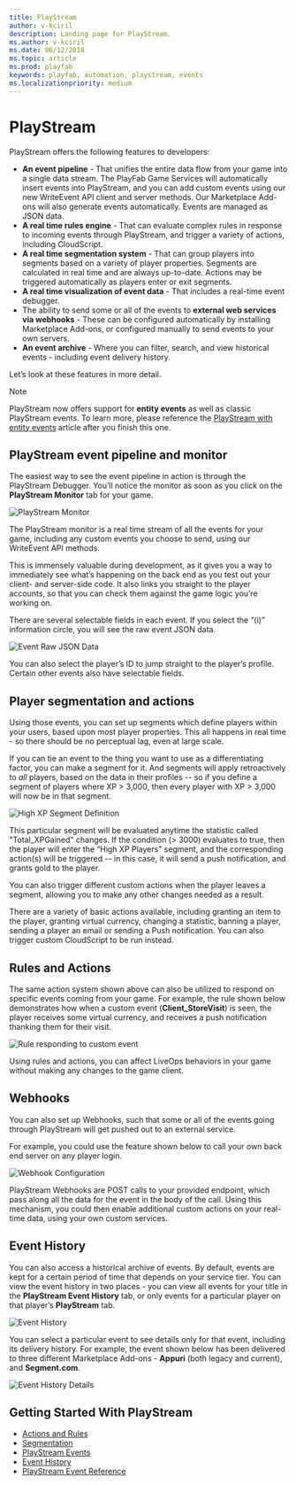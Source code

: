```yaml
---
title: PlayStream
author: v-kciril
description: Landing page for PlayStream.
ms.author: v-kciril
ms.date: 06/12/2018
ms.topic: article
ms.prod: playfab
keywords: playfab, automation, playstream, events
ms.localizationpriority: medium
---
```


# PlayStream

PlayStream offers the following features to developers:

- **An event pipeline** - That unifies the entire data flow from your game into a single data stream. The PlayFab Game Services will automatically insert events into PlayStream, and you can add custom events using our new WriteEvent API client and server methods. Our Marketplace Add-ons will also generate events automatically. Events are managed as JSON data.
- **A real time rules engine** - That can evaluate complex rules in response to incoming events through PlayStream, and trigger a variety of actions, including CloudScript.
- **A real time segmentation system** - That can group players into segments based on a variety of player properties. Segments are calculated in real time and are always up-to-date. Actions may be triggered automatically as players enter or exit segments.
- **A real time visualization of event data** - That includes a real-time event debugger.
- The ability to send some or all of the events to **external web services via webhooks** - These can be configured automatically by installing Marketplace Add-ons, or configured manually to send events to your own servers.
- **An event archive** - Where you can filter, search, and view historical events - including event delivery history.

Let’s look at these features in more detail.

> [!NOTE]
> PlayStream now offers support for **entity events** as well as classic PlayStream events. To learn more, please reference the [PlayStream with entity events](https://docs.microsoft.com/en-us/gaming/playfab/features/automation/playstream-events/playstream-with-entity-events/) article after you finish this one.

## PlayStream event pipeline and monitor

The easiest way to see the event pipeline in action is through the PlayStream Debugger. You’ll notice the monitor as soon as you click on the **PlayStream Monitor** tab for your game.

![PlayStream Monitor](media/playstream-monitor.png)

The PlayStream monitor is a real time stream of all the events for your game, including any custom events you choose to send, using our WriteEvent API methods.

This is immensely valuable during development, as it gives you a way to immediately see what’s happening on the back end as you test out your client- and server-side code. It also links you straight to the player accounts, so that you can check them against the game logic you’re working on.

There are several selectable fields in each event. If you select the “(i)” information circle, you will see the raw event JSON data.

![Event Raw JSON Data](media/playstream-event-rawjson.png)

You can also select the player’s ID to jump straight to the player’s profile. Certain other events also have selectable fields.

## Player segmentation and actions

Using those events, you can set up segments which define players within your users, based upon most player properties. This all happens in real time - so there should be no perceptual lag, even at large scale.

If you can tie an event to the thing you want to use as a differentiating factor, you can make a segment for it. And segments will apply retroactively to *all* players, based on the data in their profiles -- so if you define a segment of players where XP > 3,000, then every player with XP > 3,000 will now be in that segment.

![High XP Segment Definition](media/playstream-segment-highxp.png)

This particular segment will be evaluated anytime the statistic called "Total_XPGained" changes. If the condition (> 3000) evaluates to true, then the player will enter the “High XP Players" segment, and the corresponding action(s) will be triggered -- in this case, it will send a push notification, and grants gold to the player.

You can also trigger different custom actions when the player leaves a segment, allowing you to make any other changes needed as a result.

There are a variety of basic actions available, including granting an item to the player, granting virtual currency, changing a statistic, banning a player, sending a player an email or sending a Push notification. You can also trigger custom CloudScript to be run instead.

## Rules and Actions

The same action system shown above can also be utilized to respond on specific events coming from your game. For example, the rule shown below demonstrates how when a custom event (**Client_StoreVisit**) is seen, the player receives some virtual currency, and receives a push notification thanking them for their visit.

![Rule responding to custom event](media/playstream-rule.png)

Using rules and actions, you can affect LiveOps behaviors in your game without making any changes to the game client.

## Webhooks

You can also set up Webhooks, such that some or all of the events going through PlayStream will get pushed out to an external service.

For example, you could use the feature shown below to call your own back end server on any player login.

![Webhook Configuration](media/playstream-webhook.png)

PlayStream Webhooks are POST calls to your provided endpoint, which pass along all the data for the event in the body of the call. Using this mechanism, you could then enable additional custom actions on your real-time data, using your own custom services.

## Event History

You can also access a historical archive of events. By default, events are kept for a certain period of time that depends on your service tier. You can view the event history in two places - you can view all events for your title in the **PlayStream Event History** tab, or only events for a particular player on that player’s **PlayStream** tab.

![Event History](media/playstream-eventHistory.png)

You can select a particular event to see details only for that event, including its delivery history. For example, the event shown below has been delivered to three different Marketplace Add-ons - **Appuri** (both legacy and current), and **Segment.com**.

![Event History Details](media/playstream-eventHistoryDetails.png)

## Getting Started With PlayStream

- [Actions and Rules](../actions-rules/index.md)
- [Segmentation](../../analytics/segmentation/index.md)
- [PlayStream Events](../../analytics/metrics/playstream-events.md)
- [Event History](../../analytics/metrics/event-history.md)
- [PlayStream Event Reference](../../../api-references/events/index.md)
